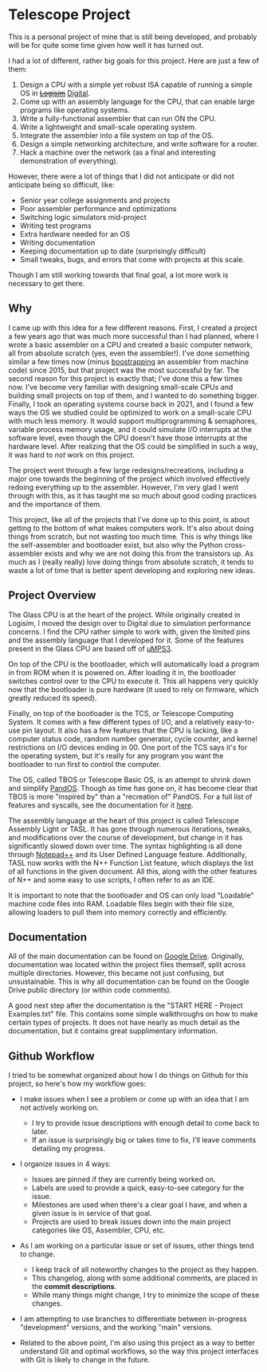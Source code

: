 # Telescope Project

This is a personal project of mine that is still being developed, and probably will be for quite some time given how well it has turned out.

I had a lot of different, rather big goals for this project. Here are just a few of them:
1. Design a CPU with a simple yet robust ISA capable of running a simple OS in ~~[Logisim](https://www.cburch.com/logisim/)~~ [Digital](https://github.com/hneemann/Digital).
2. Come up with an assembly language for the CPU, that can enable large programs like operating systems.
3. Write a fully-functional assembler that can run ON the CPU.
4. Write a lightweight and small-scale operating system.
5. Integrate the assembler into a file system on top of the OS.
6. Design a simple networking architecture, and write software for a router.
7. Hack a machine over the network (as a final and interesting demonstration of everything).

However, there were a lot of things that I did not anticipate or did not anticipate being so difficult, like:
- Senior year college assignments and projects
- Poor assembler performance and optimizations
- Switching logic simulators mid-project
- Writing test programs
- Extra hardware needed for an OS
- Writing documentation
- Keeping documentation up to date (surprisingly difficult)
- Small tweaks, bugs, and errors that come with projects at this scale.

Though I am still working towards that final goal, a lot more work is necessary to get there.

## Why

I came up with this idea for a few different reasons. First, I created a project a few years ago that was much more successful than I had planned, where I wrote a basic assembler on a CPU and created a basic computer network, all from absolute scratch (yes, even the assembler!). I've done something similar a few times now (minus [boostrapping](https://en.wikipedia.org/wiki/Bootstrapping_(compilers)) an assembler from machine code) since 2015, but that project was the most successful by far. The second reason for this project is exactly that; I've done this a few times now. I've become very familiar with designing small-scale CPUs and building small projects on top of them, and I wanted to do something bigger. Finally, I took an operating systems course back in 2021, and I found a few ways the OS we studied could be optimized to work on a small-scale CPU with much less memory. It would support multiprogramming & semaphores, variable process memory usage, and it could simulate I/O interrupts at the software level, even though the CPU doesn't have those interrupts at the hardware level. After realizing that the OS could be simplified in such a way, it was hard to _not_ work on this project.

The project went through a few large redesigns/recreations, including a major one towards the beginning of the project which involved effectively redoing everything up to the assembler. However, I'm very glad I went through with this, as it has taught me so much about good coding practices and the importance of them.

This project, like all of the projects that I've done up to this point, is about getting to the bottom of what makes computers work. It's also about doing things from scratch, but not wasting too much time. This is why things like the self-assembler and bootloader exist, but also why the Python cross-assembler exists and why we are not doing this from the transistors up. As much as I (really really) love doing things from absolute scratch, it tends to waste a lot of time that is better spent developing and exploring new ideas.

## Project Overview

The Glass CPU is at the heart of the project. While originally created in Logisim, I moved the design over to Digital due to simulation performance concerns. I find the CPU rather simple to work with, given the limited pins and the assembly language that I developed for it. Some of the features present in the Glass CPU are based off of [µMPS3](https://wiki.virtualsquare.org/#!education/umps.md).

On top of the CPU is the bootloader, which will automatically load a program in from ROM when it is powered on. After loading it in, the bootloader switches control over to the CPU to execute it. This all happens very quickly now that the bootloader is pure hardware (it used to rely on firmware, which greatly reduced its speed).

Finally, on top of the bootloader is the TCS, or Telescope Computing System. It comes with a few different types of I/O, and a relatively easy-to-use pin layout. It also has a few features that the CPU is lacking, like a computer status code, random number generator, cycle counter, and kernel restrictions on I/O devices ending in 00. One port of the TCS says it's for the operating system, but it's really for any program you want the bootloader to run first to control the computer.

The OS, called TBOS or Telescope Basic OS, is an attempt to shrink down and simplify [PandOS](https://wiki.virtualsquare.org/#!education/pandos.md). Though as time has gone on, it has become clear that TBOS is more "inspired by" than a "recreation of" PandOS. For a full list of features and syscalls, see the documentation for it [here](https://docs.google.com/document/d/1w4tGKG7OOmJUgn_xcEoIwMuiV4fEk35birdfAZGWwIo/edit?usp=sharing).

The assembly language at the heart of this project is called Telescope Assembly Light or TASL. It has gone through numerous iterations, tweaks, and modifications over the course of development, but change in it has significantly slowed down over time. The syntax highlighting is all done through [Notepad++](https://github.com/notepad-plus-plus/notepad-plus-plus) and its User Defined Language feature. Additionally, TASL now works with the N++ Function List feature, which displays the list of all functions in the given document. All this, along with the other features of N++ and some easy to use scripts, I often refer to as an IDE.

It is important to note that the bootloader and OS can only load "Loadable" machine code files into RAM. Loadable files begin with their file size, allowing loaders to pull them into memory correctly and efficiently.

## Documentation

All of the main documentation can be found on [Google Drive](https://drive.google.com/drive/folders/1KU3_15fWw5ZkAqqLl0eGuVECFLYhDBbg?usp=sharing). Originally, documentation was located within the project files themself, split across multiple directories. However, this became not just confusing, but unsustainable. This is why all documentation can be found on the Google Drive public directory (or within code comments).

A good next step after the documentation is the "START HERE - Project Examples.txt" file. This contains some simple walkthroughs on how to make certain types of projects. It does not have nearly as much detail as the documentation, but it contains great supplimentary information.

## Github Workflow

I tried to be somewhat organized about how I do things on Github for this project, so here's how my workflow goes:
- I make issues when I see a problem or come up with an idea that I am not actively working on.
  - I try to provide issue descriptions with enough detail to come back to later.
  - If an issue is surprisingly big or takes time to fix, I'll leave comments detailing my progress.

- I organize issues in 4 ways:
  - Issues are pinned if they are currently being worked on.
  - Labels are used to provide a quick, easy-to-see category for the issue.
  - Milestones are used when there's a clear goal I have, and when a given issue is in service of that goal.
  - Projects are used to break issues down into the main project categories like OS, Assembler, CPU, etc.

- As I am working on a particular issue or set of issues, other things tend to change.
  - I keep track of all noteworthy changes to the project as they happen.
  - This changelog, along with some additional comments, are placed in the **commit descriptions**.
  - While many things might change, I try to minimize the scope of these changes.

- I am attempting to use branches to differentiate between in-progress "development" versions, and the working "main" versions.

- Related to the above point, I'm also using this project as a way to better understand Git and optimal workflows, so the way this project interfaces with Git is likely to change in the future.
